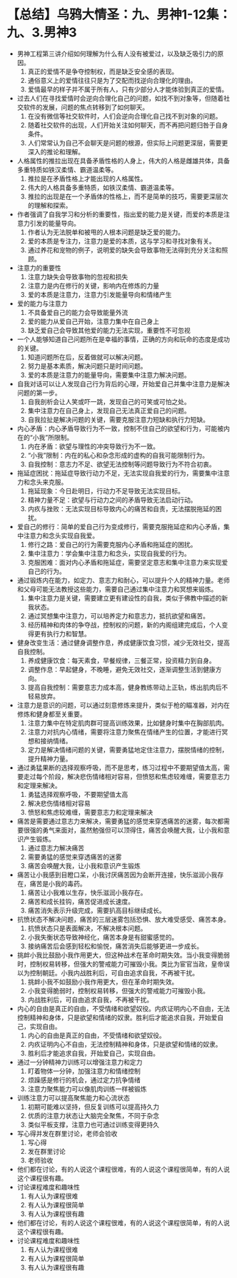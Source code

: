 # 【总结】乌鸦大情圣：九、男神1-12集：九、3.男神3

-   男神工程第三讲介绍如何理解为什么有人没有被爱过，以及缺乏吸引力的原因。
    1.  真正的爱情不是争夺控制权，而是缺乏安全感的表现。
    2.  通俗意义上的爱情往往只是为了交配而找逆向合理化的理由。
    3.  爱情最早的样子并不属于所有人，只有少部分人才能体验到真正的爱情。
-   过去人们在寻找爱情时会逆向合理化自己的问题，如找不到对象等，但随着社交软件的发展，问题的焦点转移到了如何聊天。
    1.  在没有微信等社交软件时，人们会逆向合理化自己找不到对象的问题。
    2.  随着社交软件的出现，人们开始关注如何聊天，而不再把问题归咎于自身条件。
    3.  人们常常认为自己不会聊天是问题的根源，但实际上问题更深层，需要更深入的推论和理解。
-   人格属性的推拉出现在具备矛盾性格的人身上，伟大的人格是雌雄共体，具备多重特质如铁汉柔情、霸道温柔等。
    1.  推拉是在矛盾性格上才能出现的人格属性。
    2.  伟大的人格具备多重特质，如铁汉柔情、霸道温柔等。
    3.  推拉的出现是在一个矛盾体的性格上，而不是简单的技巧，需要更深层次的理解和探索。
-   作者强调了自我学习和分析的重要性，指出爱的能力是关键，而爱的本质是注意力引发的能量导向。
    1.  作者认为无法脱单和被甩的人根本问题是缺乏爱的能力。
    2.  爱的本质是专注力，注意力是爱的本质，这与学习和寻找对象有关。
    3.  通过养花和宠物的例子，说明爱的缺失会导致事物无法得到充分关注和照顾。
-   注意力的重要性
    1.  注意力缺失会导致事物的忽视和损失
    2.  注意力是内在修行的关键，影响内在修炼的力量
    3.  爱的本质是注意力，注意力引发能量导向和情绪产生
-   爱的能力与注意力
    1.  不具备爱自己的能力会导致能量外流
    2.  爱的能力从爱自己开始，注意力集中在自己身上
    3.  缺乏爱自己会导致其他爱的能力无法实现，重要性不可忽视
-   一个人能够知道自己问题所在是幸福的事情，正确的方向和玩命的态度是成功的关键。
    1.  知道问题所在后，反着做就可以解决问题。
    2.  努力是基本素质，解决问题只是时间问题。
    3.  爱的本质是注意力的能量导向，需要集中注意力解决问题。
-   自我对话可以让人发现自己行为背后的心理，开始爱自己并集中注意力是解决问题的第一步。
    1.  自我剖析会让人笑或吓一跳，发现自己的可笑或可怕之处。
    2.  集中注意力在自己身上，发现自己无法真正爱自己的问题。
    3.  自我拉扯是解决问题的关键，需要克服注意力短缺和执行力短缺。
-   内心矛盾：内心矛盾导致行为不一致，控制不住自己的欲望和行为，可能被内在的“小我”所限制。
    1.  内在矛盾：欲望与理性的冲突导致行为不一致。
    2.  “小我”限制：内在的私心和杂念形成的虚构的自我可能限制行为。
    3.  自我控制：意志力不足、欲望无法控制等问题导致行为不符合初衷。
-   拖延症困扰：拖延症导致行动力不足，无法实现自我爱的行为，需要集中注意力和念头来克服。
    1.  拖延现象：今日赴明日，行动力不足导致无法实现目标。
    2.  精神力量不足：欲望与行动力之间的矛盾导致无法启动行动。
    3.  内疚与挫败：无法实现目标导致内心的痛苦和自责，无法摆脱拖延的困扰。
-   爱自己的修行：简单的爱自己行为变成修行，需要克服拖延症和内心矛盾，集中注意力和念头实现自我爱。
    1.  修行之路：爱自己的行为需要克服内心矛盾和拖延症的困扰。
    2.  集中注意力：学会集中注意力和念头，实现自我爱的行为。
    3.  克服困难：面对内心矛盾和拖延症，需要坚定意志和集中注意力来实现爱自己的行为。
-   通过锻炼内在能力，如定力、意志力和耐心，可以提升个人的精神力量。老师和父母可能无法教授这些能力，需要自己通过集中注意力和冥想来锻炼。
    1.  集中注意力是关键，需要建立更有建设性的自我，类似于佛教中描述的新我状态。
    2.  通过冥想集中注意力，可以培养定力和意志力，抵抗欲望和痛苦。
    3.  经历精神和肉体的争夺战，控制权的问题，新的内阁组建完成后，个人变得更有执行力和智慧。
-   健身改变生活：通过健身调整作息，养成健康饮食习惯，减少无效社交，提高自我控制。
    1.  养成健康饮食：每天素食，早餐规律，三餐正常，投资精力到自身。
    2.  调整作息：早起健身，不晚睡，避免无效社交，逐渐调整生活到健康方向。
    3.  提高自我控制：需要意志力成本高，健身教练带动上正轨，练出肌肉后不轻易放弃。
-   注意力是意识的问题，可以通过刻意修炼来提升，类似于枪的瞄准器，对内在修炼和健身都至关重要。
    1.  注意力集中在特定肌肉群可提高训练效果，比如健身时集中在胸部肌肉。
    2.  注意力对抗内心情绪，需要将注意力聚焦在情绪产生的位置，才能进行冥想和接纳情绪。
    3.  定力是解决情绪问题的关键，需要勇猛地定住注意力，摆脱情绪的控制，提升精神力量。
-   通过勇猛果断的选择观察呼吸，而不是思考，练习过程中不要期望值太高，需要走过每个阶段，解决悲伤情绪相对容易，但愤怒和焦虑较难缠，需要意志力和定理来解决。
    1.  勇猛选择观察呼吸，不要期望值太高
    2.  解决悲伤情绪相对容易
    3.  愤怒和焦虑较难缠，需要意志力和定理来解决
-   痛苦是需要通过意志力来解决，需要勇猛的感觉来穿透痛苦的迷雾，每次都需要很强的勇气来面对，虽然勉强但可以顶得住，痛苦会唤醒大我，让小我和意识产生锻炼。
    1.  通过意志力解决痛苦
    2.  需要勇猛的感觉来穿透痛苦的迷雾
    3.  痛苦会唤醒大我，让小我和意识产生锻炼
-   痛苦让小我感到目瞪口呆，小我讨厌痛苦因为会断开连接，快乐滋润小我存在，痛苦是小我的毒药。
    1.  痛苦让小我难以生存，快乐滋润小我存在。
    2.  痛苦和成长挂钩，痛苦促进成长速度。
    3.  痛苦消失表示升级完成，需要扒高目标继续成长。
-   抗愤状态不解决问题，痛苦的三层迷雾包括恐惧、放大难受感受、痛苦本身。
    1.  抗愤状态只是表面解决，不解决根本问题。
    2.  小我失衡状态导致神经化，痛苦本身是有甜蜜感觉的。
    3.  接纳痛苦后会感到轻松和愉悦，痛苦消失后能够更进一步成长。
-   挑衅小我比鼓励小我作用更大，但这种战术在革命时期失效。当小我变得脆弱时，控制权易转移，但强大的警戒能力可摧毁小我。类比为宦官当政，皇帝误以为控制朝廷。小我内战胜利后，可自由追求自我，不再被干扰。
    1.  挑衅小我不如鼓励小我作用更大，但在革命时期失效。
    2.  小我变得脆弱时，控制权易转移，但强大的警戒能力可摧毁小我。
    3.  内战胜利后，可自由追求自我，不再被干扰。
-   内心的自由是真正的自由，不受情绪和欲望奴役。内疚证明内心不自由，无法控制精神和身体，只是欲望和情绪的奴隶。胜利后才能追求自我，开始爱自己，实现自由。
    1.  内心的自由是真正的自由，不受情绪和欲望奴役。
    2.  内疚证明内心不自由，无法控制精神和身体，只是欲望和情绪的奴隶。
    3.  胜利后才能追求自我，开始爱自己，实现自由。
-   通过一分钟精神力训练可以增强注意力和定力
    1.  盯着物体一分钟，加强注意力和情绪控制
    2.  烦躁感是修行的机会，通过定力抗争情绪
    3.  注意力聚焦能力可以像肌肉训练一样被锻炼
-   训练注意力可以提高聚焦能力和心流状态
    1.  初期可能难以坚持，但反复训练可以提高持久力
    2.  优质的注意力状态让大脑完全聚焦，不同于杂念
    3.  类似平板支撑，注意力也可通过训练变得更持久
-   写心得并发在群里讨论，老师会验收
    1.  写心得
    2.  发在群里讨论
    3.  老师验收
-   他们都在讨论，有的人说这个课程很难，有的人说这个课程很简单，有的人说这个课程很有趣。
-   讨论课程难度和趣味性
    1.  有人认为课程很难
    2.  有人认为课程很简单
    3.  有人认为课程很有趣
-   他们都在讨论，有的人说这个课程很难，有的人说这个课程很简单，有的人说这个课程很有趣。
-   讨论课程难度和趣味性
    1.  有人认为课程很难
    2.  有人认为课程很简单
    3.  有人认为课程很有趣